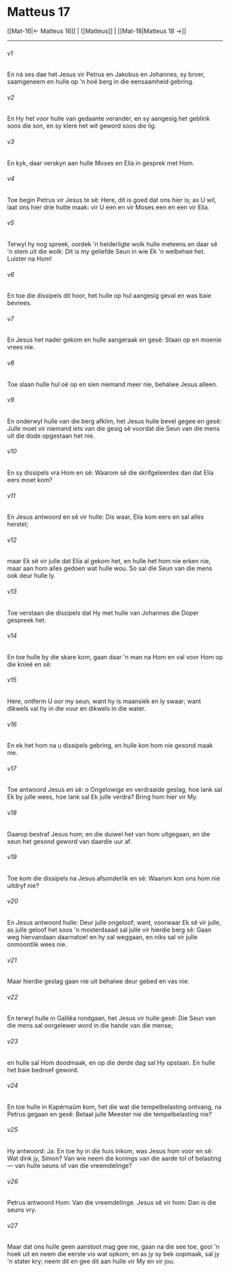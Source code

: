 # Matteus 17

[[Mat-16|← Matteus 16]] | [[Matteus]] | [[Mat-18|Matteus 18 →]]
***

###### v1
En ná ses dae het Jesus vir Petrus en Jakobus en Johannes, sy broer, saamgeneem en hulle op 'n hoë berg in die eensaamheid gebring. 
###### v2
En Hy het voor hulle van gedaante verander, en sy aangesig het geblink soos die son, en sy klere het wit geword soos die lig. 
###### v3
En kyk, daar verskyn aan hulle Moses en Elía in gesprek met Hom. 
###### v4
Toe begin Petrus vir Jesus te sê: Here, dit is goed dat ons hier is; as U wil, laat ons hier drie hutte maak: vir U een en vir Moses een en een vir Elía. 
###### v5
Terwyl hy nog spreek, oordek 'n helderligte wolk hulle meteens en daar sê 'n stem uit die wolk: Dit is my geliefde Seun in wie Ek 'n welbehae het. Luister na Hom! 
###### v6
En toe die dissipels dit hoor, het hulle op hul aangesig geval en was baie bevrees. 
###### v7
En Jesus het nader gekom en hulle aangeraak en gesê: Staan op en moenie vrees nie. 
###### v8
Toe slaan hulle hul oë op en sien niemand meer nie, behalwe Jesus alleen. 
###### v9
En onderwyl hulle van die berg afklim, het Jesus hulle bevel gegee en gesê: Julle moet vir niemand iets van die gesig sê voordat die Seun van die mens uit die dode opgestaan het nie. 
###### v10
En sy dissipels vra Hom en sê: Waarom sê die skrifgeleerdes dan dat Elía eers moet kom? 
###### v11
En Jesus antwoord en sê vir hulle: Dis waar, Elía kom eers en sal alles herstel; 
###### v12
maar Ek sê vir julle dat Elía al gekom het, en hulle het hom nie erken nie, maar aan hom alles gedoen wat hulle wou. So sal die Seun van die mens ook deur hulle ly. 
###### v13
Toe verstaan die dissipels dat Hy met hulle van Johannes die Doper gespreek het. 
###### v14
En toe hulle by die skare kom, gaan daar 'n man na Hom en val voor Hom op die knieë en sê: 
###### v15
Here, ontferm U oor my seun, want hy is maansiek en ly swaar; want dikwels val hy in die vuur en dikwels in die water. 
###### v16
En ek het hom na u dissipels gebring, en hulle kon hom nie gesond maak nie. 
###### v17
Toe antwoord Jesus en sê: o Ongelowige en verdraaide geslag, hoe lank sal Ek by julle wees, hoe lank sal Ek julle verdra? Bring hom hier vir My. 
###### v18
Daarop bestraf Jesus hom; en die duiwel het van hom uitgegaan, en die seun het gesond geword van daardie uur af. 
###### v19
Toe kom die dissipels na Jesus afsonderlik en sê: Waarom kon ons hom nie uitdryf nie? 
###### v20
En Jesus antwoord hulle: Deur julle ongeloof; want, voorwaar Ek sê vir julle, as julle geloof het soos 'n mosterdsaad sal julle vir hierdie berg sê: Gaan weg hiervandaan daarnatoe! en hy sal weggaan, en niks sal vir julle onmoontlik wees nie. 
###### v21
Maar hierdie geslag gaan nie uit behalwe deur gebed en vas nie. 
###### v22
En terwyl hulle in Galiléa rondgaan, het Jesus vir hulle gesê: Die Seun van die mens sal oorgelewer word in die hande van die mense; 
###### v23
en hulle sal Hom doodmaak, en op die derde dag sal Hy opstaan. En hulle het baie bedroef geword. 
###### v24
En toe hulle in Kapérnaüm kom, het die wat die tempelbelasting ontvang, na Petrus gegaan en gesê: Betaal julle Meester nie die tempelbelasting nie? 
###### v25
Hy antwoord: Ja. En toe hy in die huis inkom, was Jesus hom voor en sê: Wat dink jy, Simon? Van wie neem die konings van die aarde tol of belasting — van hulle seuns of van die vreemdelinge? 
###### v26
Petrus antwoord Hom: Van die vreemdelinge. Jesus sê vir hom: Dan is die seuns vry. 
###### v27
Maar dat ons hulle geen aanstoot mag gee nie, gaan na die see toe, gooi 'n hoek uit en neem die eerste vis wat opkom; en as jy sy bek oopmaak, sal jy 'n stater kry; neem dit en gee dit aan hulle vir My en vir jou. 

